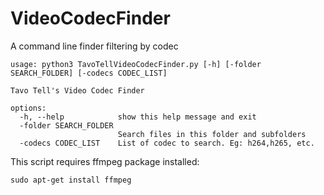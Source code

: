 # VideoCodecFinder
A command line finder filtering by codec
```
usage: python3 TavoTellVideoCodecFinder.py [-h] [-folder SEARCH_FOLDER] [-codecs CODEC_LIST]

Tavo Tell's Video Codec Finder

options:
  -h, --help            show this help message and exit
  -folder SEARCH_FOLDER
                        Search files in this folder and subfolders
  -codecs CODEC_LIST    List of codec to search. Eg: h264,h265, etc.
```

This script requires ffmpeg package installed:
```
sudo apt-get install ffmpeg
```
